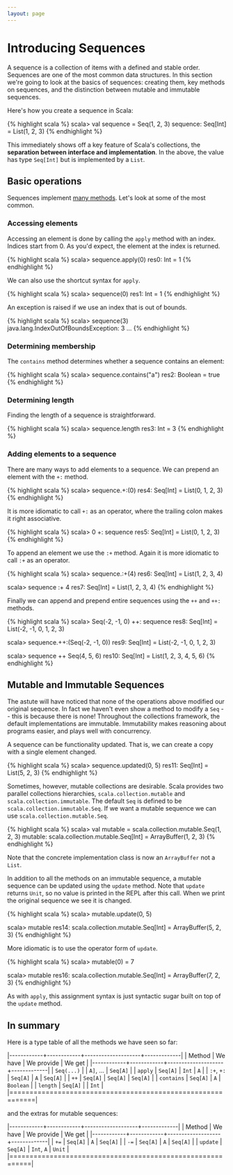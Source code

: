 ```yaml
---
layout: page
---
```


# Introducing Sequences

A sequence is a collection of items with a defined and stable order. Sequences are one of the most common data structures. In this section we're going to look at the basics of sequences: creating them, key methods on sequences, and the distinction between mutable and immutable sequences.

Here's how you create a sequence in Scala:

{% highlight scala %}
scala> val sequence = Seq(1, 2, 3)
sequence: Seq[Int] = List(1, 2, 3)
{% endhighlight %}

This immediately shows off a key feature of Scala's collections, the **separation between interface and implementation**. In the above, the value has type `Seq[Int]` but is implemented by a `List`.

## Basic operations

Sequences implement [many methods](http://docs.scala-lang.org/overviews/collections/seqs.html). Let's look at some of the most common.

### Accessing elements

Accessing an element is done by calling the `apply` method with an index. Indices start from 0. As you'd expect, the element at the index is returned.

{% highlight scala %}
scala> sequence.apply(0)
res0: Int = 1
{% endhighlight %}

We can also use the shortcut syntax for `apply`.

{% highlight scala %}
scala> sequence(0)
res1: Int = 1
{% endhighlight %}

An exception is raised if we use an index that is out of bounds.

{% highlight scala %}
scala> sequence(3)
java.lang.IndexOutOfBoundsException: 3
...
{% endhighlight %}

### Determining membership

The `contains` method determines whether a sequence contains an element:

{% highlight scala %}
scala> sequence.contains("a")
res2: Boolean = true
{% endhighlight %}

### Determining length

Finding the length of a sequence is straightforward.

{% highlight scala %}
scala> sequence.length
res3: Int = 3
{% endhighlight %}

### Adding elements to a sequence

There are many ways to add elements to a sequence. We can prepend an element with the `+:` method.

{% highlight scala %}
scala> sequence.+:(0)
res4: Seq[Int] = List(0, 1, 2, 3)
{% endhighlight %}

It is more idiomatic to call `+:` as an operator, where the trailing colon makes it right associative.

{% highlight scala %}
scala> 0 +: sequence
res5: Seq[Int] = List(0, 1, 2, 3)
{% endhighlight %}

To append an element we use the `:+` method. Again it is more idiomatic to call `:+` as an operator.

{% highlight scala %}
scala> sequence.:+(4)
res6: Seq[Int] = List(1, 2, 3, 4)

scala> sequence :+ 4
res7: Seq[Int] = List(1, 2, 3, 4)
{% endhighlight %}

Finally we can append and prepend entire sequences using the `++` and `++:` methods.

{% highlight scala %}
scala> Seq(-2, -1, 0) ++: sequence
res8: Seq[Int] = List(-2, -1, 0, 1, 2, 3)

scala> sequence.++:(Seq(-2, -1, 0))
res9: Seq[Int] = List(-2, -1, 0, 1, 2, 3)

scala> sequence ++ Seq(4, 5, 6)
res10: Seq[Int] = List(1, 2, 3, 4, 5, 6)
{% endhighlight %}

## Mutable and Immutable Sequences

The astute will have noticed that none of the operations above modified our original sequence. In fact we haven't even show a method to modify a `Seq` -- this is because there is none! Throughout the collections framework, the default implementations are immutable. Immutability makes reasoning about programs easier, and plays well with concurrency.

A sequence can be functionality updated. That is, we can create a copy with a single element changed.

{% highlight scala %}
scala> sequence.updated(0, 5)
res11: Seq[Int] = List(5, 2, 3)
{% endhighlight %}

Sometimes, however, mutable collections are desirable. Scala provides two parallel collections hierarchies, `scala.collection.mutable` and `scala.collection.immutable`. The default `Seq` is defined to be `scala.collection.immutable.Seq`. If we want a mutable sequence we can use `scala.collection.mutable.Seq`.

{% highlight scala %}
scala> val mutable = scala.collection.mutable.Seq(1, 2, 3)
mutable: scala.collection.mutable.Seq[Int] = ArrayBuffer(1, 2, 3)
{% endhighlight %}

Note that the concrete implementation class is now an `ArrayBuffer` not a `List`.

In addition to all the methods on an immutable sequence, a mutable sequence can be updated using the `update` method. Note that `update` returns `Unit`, so no value is printed in the REPL after this call. When we print the original sequence we see it is changed.

{% highlight scala %}
scala> mutable.update(0, 5)

scala> mutable
res14: scala.collection.mutable.Seq[Int] = ArrayBuffer(5, 2, 3)
{% endhighlight %}

More idiomatic is to use the operator form of `update`.

{% highlight scala %}
scala> mutable(0) = 7

scala> mutable
res16: scala.collection.mutable.Seq[Int] = ArrayBuffer(7, 2, 3)
{% endhighlight %}

As with `apply`, this assignment syntax is just syntactic sugar built on top of the `update` method.

## In summary

Here is a type table of all the methods we have seen so far:

|------------+------------+--------------------+-------------|
| Method     | We have    | We provide         | We get      |
|------------+------------+--------------------+-------------|
| `Seq(...)` |            | `A]`, ...          | `Seq[A]`    |
| `apply`    | `Seq[A]`   | `Int`              | `A`         |
| `:+`, `+:` | `Seq[A]`   | `A`                | `Seq[A]`    |
| `++`       | `Seq[A]`   | `Seq[A]`           | `Seq[A]`    |
| `contains` | `Seq[A]`   | `A`                | `Boolean`   |
| `length`   | `Seq[A]`   |                    | `Int`       |
|============================================================|

and the extras for mutable sequences:

|------------+------------+-------------------+-------------|
| Method     | We have    | We provide        | We get      |
|------------+------------+-------------------+-------------|
| `+=`       | `Seq[A]`   | `A`               | `Seq[A]`    |
| `-=`       | `Seq[A]`   | `A`               | `Seq[A]`    |
| `update`   | `Seq[A]`   | `Int`, `A`        | `Unit`      |
|===========================================================|
